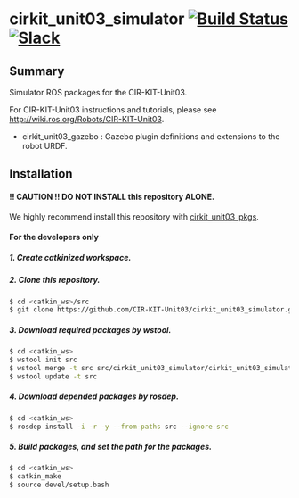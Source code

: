 # cirkit_unit03_simulator [![Build Status](https://travis-ci.org/CIR-KIT-Unit03/cirkit_unit03_simulator.svg?branch)](https://travis-ci.org/CIR-KIT-Unit03/cirkit_unit03_simulator) [![Slack](https://img.shields.io/badge/Slack-CIR--KIT-blue.svg)](http://cir-kit.slack.com/messages/unit03_simulator)

## Summary
Simulator ROS packages for the CIR-KIT-Unit03.

For CIR-KIT-Unit03 instructions and tutorials, please see http://wiki.ros.org/Robots/CIR-KIT-Unit03.

- cirkit_unit03_gazebo : Gazebo plugin definitions and extensions to the robot URDF.

## Installation
#### **!! CAUTION !!  DO NOT INSTALL** this repository **ALONE**.  
We highly recommend install this repository with [cirkit_unit03_pkgs](https://github.com/CIR-KIT-Unit03/cirkit_unit03_pkgs).

#### For the developers only
##### 1. Create **catkinized**  workspace.
##### 2. Clone this repository.
```bash
$ cd <catkin_ws>/src
$ git clone https://github.com/CIR-KIT-Unit03/cirkit_unit03_simulator.git
```
##### 3. Download required packages by wstool.
```bash
$ cd <catkin_ws>
$ wstool init src
$ wstool merge -t src src/cirkit_unit03_simulator/cirkit_unit03_simulator.rosinstall
$ wstool update -t src
```
##### 4. Download depended packages by rosdep.
```bash
$ cd <catkin_ws>
$ rosdep install -i -r -y --from-paths src --ignore-src
```
##### 5. Build packages, and set the path for the packages.
```bash
$ cd <catkin_ws>
$ catkin_make
$ source devel/setup.bash
```
